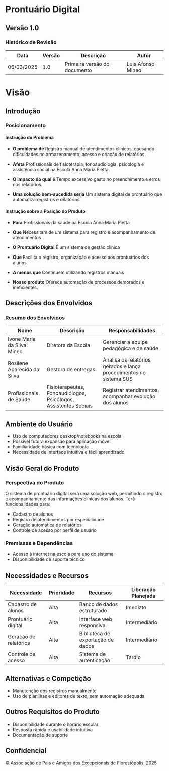 # Prontuário Digital

## **Versão 1.0**
### Histórico de Revisão

| Data       | Versão | Descrição                    | Autor             |
| ---------- | ------ | ---------------------------- | ----------------- |
| 06/03/2025 | 1.0    | Primeira versão do documento | Luis Afonso Mineo |
# Visão

## Introdução

### Posicionamento

#### Instrução do Problema

- **O problema de**
  Registro manual de atendimentos clínicos, causando dificuldades no armazenamento, acesso e criação de relatórios.

- **Afeta**
  Profissionais de fisioterapia, fonoaudiologia, psicologia e assistência social na Escola Anna Maria Pietta.

- **O impacto do qual é**
  Tempo excessivo gasto no preenchimento e erros nos relatórios.

- **Uma solução bem-sucedida seria**
  Um sistema digital de prontuário que automatiza registros e relatórios.

#### Instrução sobre a Posição do Produto

- **Para**
  Profissionais da saúde na Escola Anna Maria Pietta

- **Que**
  Necessitam de um sistema para registro e acompanhamento de atendimentos

- **O Prontuário Digital**
  É um sistema de gestão clínica

- **Que**
  Facilita o registro, organização e acesso aos prontuários dos alunos

- **A menos que**
  Continuem utilizando registros manuais

- **Nosso produto**
  Oferece automação de processos demorados e ineficientes.

## Descrições dos Envolvidos

### Resumo dos Envolvidos

| Nome                        | Descrição                                                        | Responsabilidades                                                  |
| --------------------------- | ---------------------------------------------------------------- | ------------------------------------------------------------------ |
| Ivone Maria da Silva Mineo  | Diretora da Escola                                               | Gerenciar a equipe pedagógica e de saúde                           |
| Rosilene Aparecida da Silva | Gestora de entregas                                              | Analisa os relatórios gerados e lança procedimentos no sistema SUS |
| Profissionais de Saúde      | Fisioterapeutas, Fonoaudiólogos, Psicólogos, Assistentes Sociais | Registrar atendimentos, acompanhar evolução dos alunos             |

## Ambiente do Usuário

- Uso de computadores desktop/notebooks na escola
- Possível futura expansão para aplicação móvel
- Familiaridade básica com tecnologia
- Necessidade de interface intuitiva e fácil aprendizado

## Visão Geral do Produto

### Perspectiva do Produto

O sistema de prontuário digital será uma solução web, permitindo o registro e acompanhamento das informações clínicas dos alunos. Terá funcionalidades para:

- Cadastro de alunos
- Registro de atendimentos por especialidade
- Geração automática de relatórios
- Controle de acesso por perfil de usuário

### Premissas e Dependências

- Acesso à internet na escola para uso do sistema
- Disponibilidade de suporte técnico

## Necessidades e Recursos

| Necessidade           | Prioridade | Recursos                          | Liberação Planejada |
| --------------------- | ---------- | --------------------------------- | ------------------- |
| Cadastro de alunos    | Alta       | Banco de dados estruturado        | Imediato            |
| Prontuário digital    | Alta       | Interface web responsiva          | Intermediário       |
| Geração de relatórios | Alta       | Biblioteca de exportação de dados | Intermediário       |
| Controle de acesso    | Alta       | Sistema de autenticação           | Tardio              |

## Alternativas e Competição

- Manutenção dos registros manualmente
- Uso de planilhas e editores de texto, sem automação adequada

## Outros Requisitos do Produto

- Disponibilidade durante o horário escolar
- Resposta rápida e usabilidade intuitiva
- Documentação de suporte

## Confidencial

© Associação de Pais e Amigos dos Excepcionais de Florestópolis, 2025